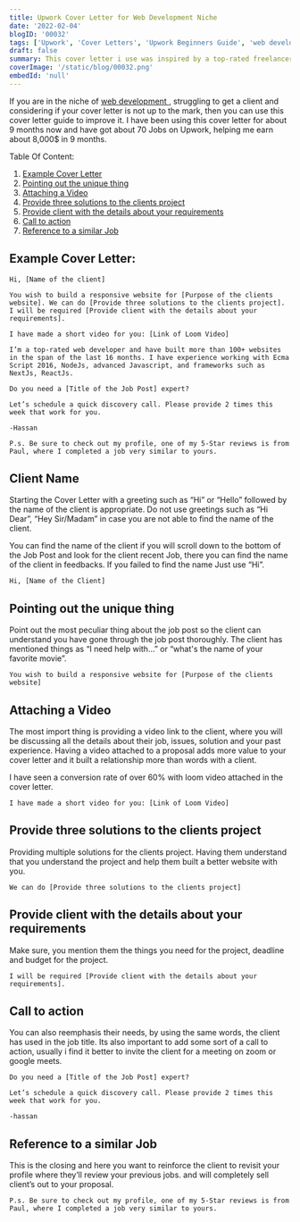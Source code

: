 ```yaml
---
title: Upwork Cover Letter for Web Development Niche
date: '2022-02-04'
blogID: '00032'
tags: ['Upwork', 'Cover Letters', 'Upwork Beginners Guide', 'web development']
draft: false
summary: This cover letter i use was inspired by a top-rated freelancer on Upwork. However, here is the breakdown of the cover letter. These 8 aspects are the most important when writing the cover letter to a web development  job.
coverImage: '/static/blog/00032.png'
embedId: 'null'
---
```


If you are in the niche of [web development ](https://www.upwork.com/freelance-jobs/frontend-development/), struggling to get a client and considering if your cover letter is not up to the mark, then you can use this cover letter guide to improve it. I have been using this cover letter for about 9 months now and have got about 70 Jobs on Upwork, helping me earn about 8,000$ in 9 months.

Table Of Content:

1. [Example Cover Letter](#example-cover-letter)
2. [Pointing out the unique thing](#pointing-out-the-unique-thing)
3. [Attaching a Video](#attaching-a-video)
4. [Provide three solutions to the clients project](#provide-three-solutions-to-the-clients-project)
5. [Provide client with the details about your requirements](#provide-client-with-the-details-about-your-requirements)
6. [Call to action](#call-to-action)
7. [Reference to a similar Job](#reference-to-a-similar-job)

## Example Cover Letter:

```
Hi, [Name of the client]

You wish to build a responsive website for [Purpose of the clients website]. We can do [Provide three solutions to the clients project]. I will be required [Provide client with the details about your requirements].

I have made a short video for you: [Link of Loom Video]

I’m a top-rated web developer and have built more than 100+ websites in the span of the last 16 months. I have experience working with Ecma Script 2016, NodeJs, advanced Javascript, and frameworks such as NextJs, ReactJs.

Do you need a [Title of the Job Post] expert?

Let’s schedule a quick discovery call. Please provide 2 times this week that work for you.

-Hassan

P.s. Be sure to check out my profile, one of my 5-Star reviews is from Paul, where I completed a job very similar to yours.
```

## Client Name

Starting the Cover Letter with a greeting such as “Hi” or “Hello” followed by the name of the client is appropriate. Do not use greetings such as “Hi Dear”, “Hey Sir/Madam” in case you are not able to find the name of the client.

You can find the name of the client if you will scroll down to the bottom of the Job Post and look for the client recent Job, there you can find the name of the client in feedbacks. If you failed to find the name Just use “Hi”.

```
Hi, [Name of the Client]
```

## Pointing out the unique thing

Point out the most peculiar thing about the job post so the client can understand you have gone through the job post thoroughly. The client has mentioned things as “I need help with...” or “what's the name of your favorite movie”.

```
You wish to build a responsive website for [Purpose of the clients website]
```

## Attaching a Video

The most import thing is providing a video link to the client, where you will be discussing all the details about their job, issues, solution and your past experience. Having a video attached to a proposal adds more value to your cover letter and it built a relationship more than words with a client.

I have seen a conversion rate of over 60% with loom video attached in the cover letter.

```
I have made a short video for you: [Link of Loom Video]
```

## Provide three solutions to the clients project

Providing multiple solutions for the clients project. Having them understand that you understand the project and help them built a better website with you.

```
We can do [Provide three solutions to the clients project]

```

## Provide client with the details about your requirements

Make sure, you mention them the things you need for the project, deadline and budget for the project.

```
I will be required [Provide client with the details about your requirements].
```

## Call to action

You can also reemphasis their needs, by using the same words, the client has used in the job title. Its also important to add some sort of a call to action, usually i find it better to invite the client for a meeting on zoom or google meets.

```
Do you need a [Title of the Job Post] expert?

Let’s schedule a quick discovery call. Please provide 2 times this week that work for you.

-hassan
```

## Reference to a similar Job

This is the closing and here you want to reinforce the client to revisit your profile where they’ll review your previous jobs. and will completely sell client’s out to your proposal.

```
P.s. Be sure to check out my profile, one of my 5-Star reviews is from Paul, where I completed a job very similar to yours.

```
